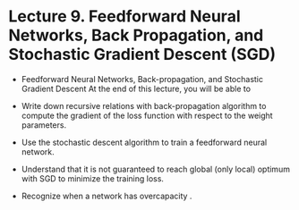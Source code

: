 # Lecture 9. Feedforward Neural Networks, Back Propagation, and Stochastic Gradient Descent (SGD)

* Feedforward Neural Networks, Back-propagation, and Stochastic Gradient Descent At the end of this lecture, you will be able to

* Write down recursive relations with back-propagation algorithm to compute the gradient of the loss function with respect to the weight parameters.

* Use the stochastic descent algorithm to train a feedforward neural network.

* Understand that it is not guaranteed to reach global (only local) optimum with SGD to minimize the training loss.

* Recognize when a network has overcapacity .
